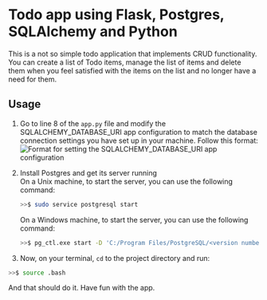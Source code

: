 # Todo app using Flask, Postgres, SQLAlchemy and Python

This is a not so simple todo application that implements CRUD functionality. You can create a list of Todo items, manage the list of items and delete them when you feel satisfied with the items on the list and no longer have a need for them.

## Usage

1. Go to line 8 of the `app.py` file and modify the SQLALCHEMY_DATABASE_URI app configuration to match the database connection settings you have set up in your machine.
   Follow this format:
   ![Format for setting the SQLALCHEMY_DATABASE_URI app configuration](https://video.udacity-data.com/topher/2019/August/5d4df44e_database-connection-uri-parts/database-connection-uri-parts.png)

2. Install Postgres and get its server running  
   On a Unix machine, to start the server, you can use the following command:

   ```bash
   >>$ sudo service postgresql start
   ```

   On a Windows machine, to start the server, you can use the following command:

   ```bash
   >>$ pg_ctl.exe start -D 'C:/Program Files/PostgreSQL/<version number>/data'
   ```

3. Now, on your terminal, `cd` to the project directory and run:

```bash
>>$ source .bash
```

And that should do it. Have fun with the app.
